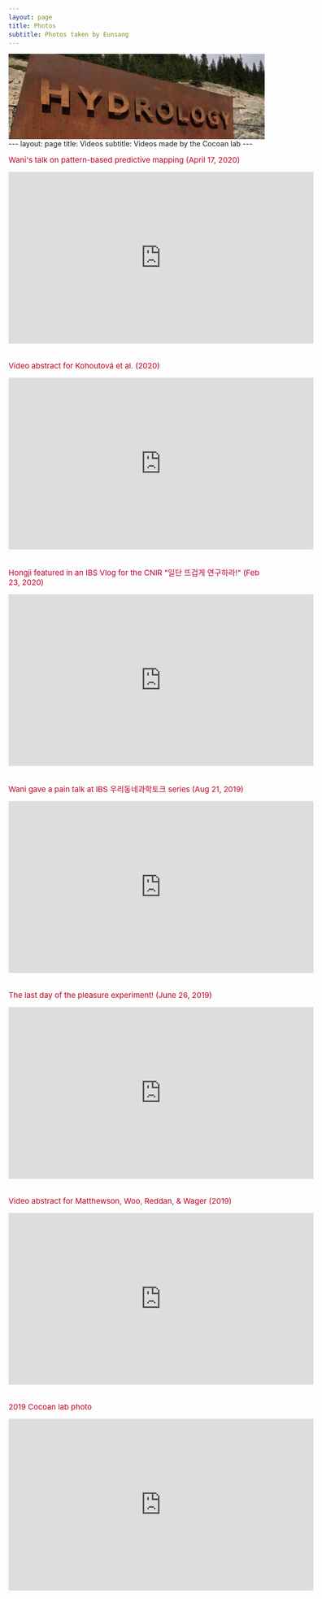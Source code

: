```yaml
---
layout: page
title: Photos
subtitle: Photos taken by Eunsang
---
```


<img src="img/hydrology.jpg" width="820" align="center"/>
---
layout: page
title: Videos
subtitle: Videos made by the Cocoan lab
---

<span style="font-size: 15px !important; color: #BD0026;">Wani's talk on pattern-based predictive mapping (April 17, 2020) </span>

<center><iframe width="600" height="338" src="https://www.youtube.com/embed/FwAHjRJXvLE" frameborder="0" allow="accelerometer; autoplay; encrypted-media; gyroscope; picture-in-picture" allowfullscreen></iframe></center>
<br>


<span style="font-size: 15px !important; color: #BD0026;">Video abstract for Kohoutová et al. (2020) </span>

<center><iframe width="600" height="338" src="https://www.youtube.com/embed/kcDfEkoQa7Y" frameborder="0" allow="accelerometer; autoplay; encrypted-media; gyroscope; picture-in-picture" allowfullscreen></iframe></center>
<br>


<span style="font-size: 15px !important; color: #BD0026;">Hongji featured in an IBS Vlog for the CNIR "일단 뜨겁게 연구하라!" (Feb 23, 2020) </span>

<center><iframe width="600" height="338" src="https://www.youtube.com/embed/Drab4juDMYU" frameborder="0" allow="accelerometer; autoplay; encrypted-media; gyroscope; picture-in-picture" allowfullscreen></iframe></center>
<br>

<span style="font-size: 15px !important; color: #BD0026;">Wani gave a pain talk at IBS 우리동네과학토크 series (Aug 21, 2019) </span>

<center><iframe width="600" height="338" src="https://www.youtube.com/embed/7P9TzoZ_fmk" frameborder="0" allow="accelerometer; autoplay; encrypted-media; gyroscope; picture-in-picture" allowfullscreen></iframe></center>
<br>

<span style="font-size: 15px !important; color: #BD0026;">The last day of the pleasure experiment! (June 26, 2019) </span>

<center><iframe width="600" height="338" src="https://www.youtube.com/embed/Dq4PHaI3DmI" frameborder="0" allow="accelerometer; autoplay; encrypted-media; gyroscope; picture-in-picture" allowfullscreen></iframe></center>
<br>

<span style="font-size: 15px !important; color: #BD0026;">Video abstract for Matthewson, Woo, Reddan, & Wager (2019)
</span>

<center><iframe width="600" height="338" src="https://www.youtube.com/embed/R1QtvyAt-F8" frameborder="0" allow="accelerometer; autoplay; encrypted-media; gyroscope; picture-in-picture" allowfullscreen></iframe></center>
<br>

<span style="font-size: 15px !important; color: #BD0026;">2019 Cocoan lab photo
</span>

<center><iframe width="600" height="338" src="https://www.youtube.com/embed/NqMFXK-A7dU" frameborder="0" allow="accelerometer; autoplay; encrypted-media; gyroscope; picture-in-picture" allowfullscreen></iframe></center>
<br>

